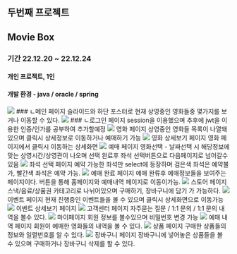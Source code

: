 ## 두번째 프로젝트
## Movie Box

### 기간 22.12.20 ~ 22.12.24
#### 개인 프로젝트, 1인

#### 개발 환경 - java / oracle / spring

<img src="/picture/pic1.jpg">
### ㄴ메인 페이지
슬라이드와 하단 포스터로 현재 상영중인 영화들중 몇가지를
보거나 이동할 수 있다.


<img src="/picture/sigin.jpg">
### ㄴ로그인 페이지
session을 이용했으며 추후에 jwt을 이용한 인증/인가를 공부하여 추가할예정
<img src="/picture/movie.jpg">
영화 페이지
상영중인 영화들 목록이 나열돼있으며 클릭시 상세정보로 이동하거나 예매하기 가능
<img src="/picture/movieDetail.jpg">
영화 상세보기 페이지
영화 페이지에서 클릭시 이동하는 상세화면
<img src="/picture/reserve.jpg">
예매 페이지
영화선택 - 날짜선택 시 해당정보에맞는 상영시간/상영관이 나오며
선택 완료후 좌석 선택버튼으로 다음페이지로 넘어갈수있음
<img src="/picture/reserveDetail.jpg">
좌석 선택 페이지
예약 가능한 좌석만 select에 등장하며 검은색 좌석은 예약불가, 빨간색 좌석은 예약 가능.
<img src="/picture/reserveResult.jpg">
예매 완료 페이지
예매 완류후 예매정보들을 보여주는 페이지이다. 버튼을 통해 홈페이지와 예매내역 페이지로 이동이가능.
<img src="/picture/store.jpg">
스토어 페이지
스낵/음료/상품권 카테고리로 나뉘어있으며 구매하기, 장바구니에 담기 가 가능하다.
<img src="/picture/event.jpg">
이벤트 페이지
현재 진행중인 이벤트들을 볼 수 있으며 클릭시 상세화면으로 이동가능
<img src="/picture/eventDetail.jpg">
이벤트 상세보기 페이지
<img src="/picture/CS.jpg">
고객센터 페이지
자주묻는 질문 / 1:1 문의 / 1:1 문의 내역을 볼수 있다.
<img src="/picture/myPage.jpg">
마이페이지
회원 정보를 볼수있으며 비밀번호 변경 가능
<img src="/picture/bookList.jpg">
예매 내역 페이지
회원이 예매한 영화들의 내역을 볼 수 있다.
<img src="/picture/myStore.jpg">
상품 페이지
구매한 상품들의 정보와 일렬번호를 알 수 있다.
<img src="/picture/basket.jpg">
장바구니 페이지
장바구니에 넣어놓은 상품들을 볼 수 있으며 구매하거나 장바구니 삭제를 할 수 있다.
